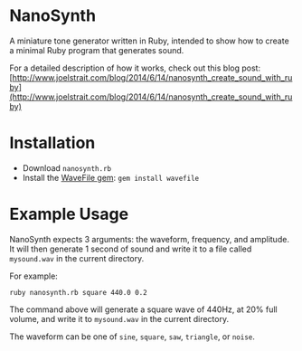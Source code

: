 # NanoSynth

A miniature tone generator written in Ruby, intended to show how to create a minimal Ruby program that generates sound.

For a detailed description of how it works, check out this blog post: [http://www.joelstrait.com/blog/2014/6/14/nanosynth_create_sound_with_ruby](http://www.joelstrait.com/blog/2014/6/14/nanosynth_create_sound_with_ruby)

# Installation

* Download `nanosynth.rb`
* Install the [WaveFile gem](http://wavefilegem.com): `gem install wavefile`

# Example Usage

NanoSynth expects 3 arguments: the waveform, frequency, and amplitude. It will then generate 1 second of sound and write it to a file called `mysound.wav` in the current directory.

For example:

    ruby nanosynth.rb square 440.0 0.2

The command above will generate a square wave of 440Hz, at 20% full volume, and write it to `mysound.wav` in the current directory.

The waveform can be one of `sine`, `square`, `saw`, `triangle`, or `noise`.
